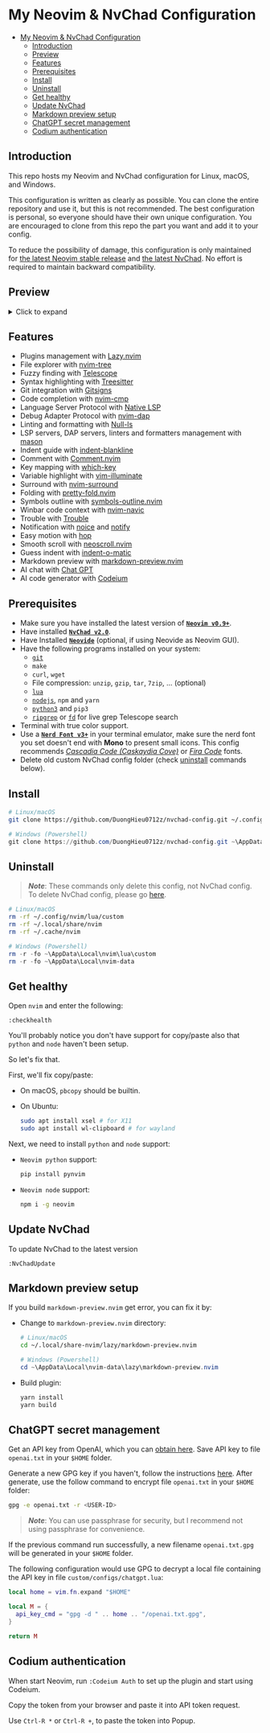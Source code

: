 # My Neovim & NvChad Configuration

- [My Neovim \& NvChad Configuration](#my-neovim--nvchad-configuration)
  - [Introduction](#introduction)
  - [Preview](#preview)
  - [Features](#features)
  - [Prerequisites](#prerequisites)
  - [Install](#install)
  - [Uninstall](#uninstall)
  - [Get healthy](#get-healthy)
  - [Update NvChad](#update-nvchad)
  - [Markdown preview setup](#markdown-preview-setup)
  - [ChatGPT secret management](#chatgpt-secret-management)
  - [Codium authentication](#codium-authentication)

## Introduction

This repo hosts my Neovim and NvChad configuration for Linux, macOS, and Windows.

This configuration is written as clearly as possible. You can clone the entire
repository and use it, but this is not recommended. The best configuration is
personal, so everyone should have their own unique configuration. You are encouraged
to clone from this repo the part you want and add it to your config.

To reduce the possibility of damage, this configuration is only maintained for
[the latest Neovim stable release](https://github.com/neovim/neovim/releases/tag/stable)
and [the latest NvChad](https://nvchad.com/docs/quickstart/install).
No effort is required to maintain backward compatibility.

## Preview

<!-- markdownlint-disable html -->
<details>
  <summary>Click to expand</summary>

![nv-dash](https://github.com/DuongHieu0712z/nvchad-config/assets/60064664/7674dfec-9ce4-4923-a699-2c6d04d4079f)
![cheatsheet](https://github.com/DuongHieu0712z/nvchad-config/assets/60064664/5056b52c-5228-4ef4-a6db-17d638599be2)
![lazy](https://github.com/DuongHieu0712z/nvchad-config/assets/60064664/50b6bc5d-a70f-45c1-a7a8-1555549daba3)
![mason1](https://github.com/DuongHieu0712z/nvchad-config/assets/60064664/a20f9ab7-6bf1-4d69-ab33-25aac208cdba)
![mason2](https://github.com/DuongHieu0712z/nvchad-config/assets/60064664/b477bc0f-da4e-4a1f-87ab-7405baedb7d5)
![telescope](https://github.com/DuongHieu0712z/nvchad-config/assets/60064664/8f10ed31-9af5-45f0-a00f-0605c0dc97dd)
![file](https://github.com/DuongHieu0712z/nvchad-config/assets/60064664/e6d94fb6-1fb9-46d7-8248-a55528bedb59)
![chatgpt](https://github.com/DuongHieu0712z/nvchad-config/assets/60064664/e3f8a1ad-36e7-4080-8144-9a4b5cd8ff95)
![nvimtree](https://github.com/DuongHieu0712z/nvchad-config/assets/60064664/40c4e41e-7205-4dbd-995a-6d3564cc6217)
![search](https://github.com/DuongHieu0712z/nvchad-config/assets/60064664/d8882e49-f474-49e5-abdc-a99f2c75192c)
![cmdline](https://github.com/DuongHieu0712z/nvchad-config/assets/60064664/471122eb-2237-425c-af62-446cd1930723)
![symboloutline](https://github.com/DuongHieu0712z/nvchad-config/assets/60064664/e7520515-c798-4ae3-b7c3-2f608556f6f8)
![code](https://github.com/DuongHieu0712z/nvchad-config/assets/60064664/3d8167ba-a1d2-469f-b0b2-48c05bd423cc)
![theme](https://github.com/DuongHieu0712z/nvchad-config/assets/60064664/bd4cc832-314a-460f-b383-aab728741920)

</details>
<!-- markdownlint-enable html -->

## Features

- Plugins management with [Lazy.nvim](https://github.com/folke/lazy.nvim)
- File explorer with [nvim-tree](https://github.com/nvim-tree/nvim-tree.lua)
- Fuzzy finding with [Telescope](https://github.com/nvim-telescope/telescope.nvim)
- Syntax highlighting with [Treesitter](https://github.com/nvim-treesitter/nvim-treesitter)
- Git integration with [Gitsigns](https://github.com/lewis6991/gitsigns.nvim)
- Code completion with [nvim-cmp](https://github.com/hrsh7th/nvim-cmp)
- Language Server Protocol with [Native LSP](https://github.com/neovim/nvim-lspconfig)
- Debug Adapter Protocol with [nvim-dap](https://github.com/mfussenegger/nvim-dap)
- Linting and formatting with [Null-ls](https://github.com/jose-elias-alvarez/null-ls.nvim)
- LSP servers, DAP servers, linters and formatters management with [mason](https://github.com/williamboman/mason.nvim)
- Indent guide with [indent-blankline](https://github.com/lukas-reineke/indent-blankline.nvim)
- Comment with [Comment.nvim](https://github.com/numToStr/Comment.nvim)
- Key mapping with [which-key](https://github.com/folke/which-key.nvim)
- Variable highlight with [vim-illuminate](https://github.com/RRethy/vim-illuminate)
- Surround with [nvim-surround](https://github.com/kylechui/nvim-surround)
- Folding with [pretty-fold.nvim](https://github.com/anuvyklack/pretty-fold.nvim)
- Symbols outline with [symbols-outline.nvim](https://github.com/simrat39/symbols-outline.nvim)
- Winbar code context with [nvim-navic](https://github.com/SmiteshP/nvim-navic)
- Trouble with [Trouble](https://github.com/folke/trouble.nvim)
- Notification with [noice](https://github.com/folke/noice.nvim) and [notify](https://github.com/rcarriga/nvim-notify)
- Easy motion with [hop](https://github.com/phaazon/hop.nvim)
- Smooth scroll with [neoscroll.nvim](https://github.com/karb94/neoscroll.nvim)
- Guess indent with [indent-o-matic](https://github.com/Darazaki/indent-o-matic)
- Markdown preview with [markdown-preview.nvim](https://github.com/iamcco/markdown-preview.nvim)
- AI chat with [Chat GPT](https://github.com/jackMort/ChatGPT.nvim)
- AI code generator with [Codeium](https://github.com/Exafunction/codeium.vim)

## Prerequisites

- Make sure you have installed the latest version of
  [**`Neovim v0.9+`**](https://github.com/neovim/neovim/wiki/Installing-Neovim).
- Have installed [**`NvChad v2.0`**](https://nvchad.com/docs/quickstart/install).
- Have Installed [**`Neovide`**](https://neovide.dev/installation.html)
  (optional, if using Neovide as Neovim GUI).
- Have the following programs installed on your system:
  - [`git`](https://git-scm.com/downloads)
  - `make`
  - `curl`, `wget`
  - File compression: `unzip`, `gzip`, `tar`, `7zip`, ... (optional)
  - [`lua`](https://www.lua.org/download.html)
  - [`nodejs`](https://nodejs.org/en/download/), `npm` and `yarn`
  - [`python3`](https://www.python.org/downloads/) and `pip3`
  - [`ripgrep`](https://github.com/BurntSushi/ripgrep) or
    [`fd`](https://github.com/sharkdp/fd) for
    live grep Telescope search
- Terminal with true color support.
- Use a [**`Nerd Font v3+`**](https://www.nerdfonts.com/) in your terminal emulator,
  make sure the nerd font you set doesn't end with **Mono** to present small icons.
  This config recommends [_Cascadia Code (Caskaydia Cove)_](https://github.com/microsoft/cascadia-code/releases)
  or [_Fira Code_](https://github.com/tonsky/FiraCode/wiki/Installing) fonts.
- Delete old custom NvChad config folder
  (check [uninstall](#uninstall) commands below).

## Install

```bash
# Linux/macOS
git clone https://github.com/DuongHieu0712z/nvchad-config.git ~/.config/nvim/lua/custom
```

```powershell
# Windows (Powershell)
git clone https://github.com/DuongHieu0712z/nvchad-config.git ~\AppData\Local\nvim\lua\custom
```

## Uninstall

> **_Note_**: These commands only delete this config, not NvChad config.
> To delete NvChad config, please go [here](https://nvchad.com/docs/quickstart/install#uninstall).

```bash
# Linux/macOS
rm -rf ~/.config/nvim/lua/custom
rm -rf ~/.local/share/nvim
rm -rf ~/.cache/nvim
```

```powershell
# Windows (Powershell)
rm -r -fo ~\AppData\Local\nvim\lua\custom
rm -r -fo ~\AppData\Local\nvim-data
```

## Get healthy

Open `nvim` and enter the following:

```vim
:checkhealth
```

You'll probably notice you don't have support for copy/paste also that `python`
and `node` haven't been setup.

So let's fix that.

First, we'll fix copy/paste:

- On macOS, `pbcopy` should be builtin.
- On Ubuntu:

  ```bash
  sudo apt install xsel # for X11
  sudo apt install wl-clipboard # for wayland
  ```

Next, we need to install `python` and `node` support:

- `Neovim python` support:

  ```bash
  pip install pynvim
  ```

- `Neovim node` support:

  ```bash
  npm i -g neovim
  ```

## Update NvChad

To update NvChad to the latest version

```vim
:NvChadUpdate
```

## Markdown preview setup

If you build `markdown-preview.nvim` get error, you can fix it by:

- Change to `markdown-preview.nvim` directory:

  ```bash
  # Linux/macOS
  cd ~/.local/share-nvim/lazy/markdown-preview.nvim
  ```

  ```powershell
  # Windows (Powershell)
  cd ~\AppData\Local\nvim-data\lazy\markdown-preview.nvim
  ```

- Build plugin:

  ```bash
  yarn install
  yarn build
  ```

## ChatGPT secret management

Get an API key from OpenAI, which you can [obtain here](https://platform.openai.com/account/api-keys).
Save API key to file `openai.txt` in your `$HOME` folder.

Generate a new GPG key if you haven't, follow the instructions
[here](https://docs.github.com/en/authentication/managing-commit-signature-verification/generating-a-new-gpg-key).
After generate, use the follow command to encrypt file `openai.txt`
in your `$HOME` folder:

```bash
gpg -e openai.txt -r <USER-ID>
```

> **_Note_**: You can use passphrase for security,
> but I recommend not using passphrase for convenience.

If the previous command run successfully, a new filename `openai.txt.gpg` will be
generated in your `$HOME` folder.

The following configuration would use GPG to decrypt a local file containing
the API key in file `custom/configs/chatgpt.lua`:

```lua
local home = vim.fn.expand "$HOME"

local M = {
  api_key_cmd = "gpg -d " .. home .. "/openai.txt.gpg",
}

return M
```

## Codium authentication

When start Neovim, run `:Codeium Auth` to set up the plugin and
start using Codeium.

Copy the token from your browser and paste it into API token request.

Use `Ctrl-R *` or `Ctrl-R +`, to paste the token into Popup.
